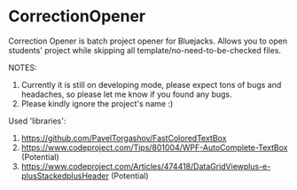 # CorrectionOpener
Correction Opener is batch project opener for Bluejacks. 
Allows you to open students' project while skipping all template/no-need-to-be-checked files. 

NOTES:
1. Currently it is still on developing mode, please expect tons of bugs and headaches, so please let me know if you found any bugs.
2. Please kindly ignore the project's name :)

Used 'libraries':
1. https://github.com/PavelTorgashov/FastColoredTextBox
2. https://www.codeproject.com/Tips/801004/WPF-AutoComplete-TextBox (Potential)
3. https://www.codeproject.com/Articles/474418/DataGridViewplus-e-plusStackedplusHeader (Potential)
